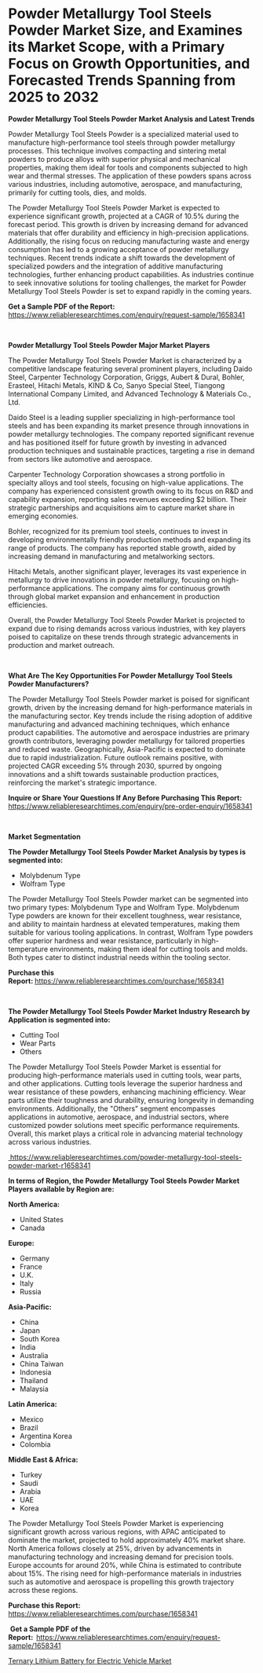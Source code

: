 <p><h1>Powder Metallurgy Tool Steels Powder Market Size, and Examines its Market Scope, with a Primary Focus on Growth Opportunities, and Forecasted Trends Spanning from 2025 to 2032</h1></p><p><strong>Powder Metallurgy Tool Steels Powder Market Analysis and Latest Trends</strong></p>
<p><p>Powder Metallurgy Tool Steels Powder is a specialized material used to manufacture high-performance tool steels through powder metallurgy processes. This technique involves compacting and sintering metal powders to produce alloys with superior physical and mechanical properties, making them ideal for tools and components subjected to high wear and thermal stresses. The application of these powders spans across various industries, including automotive, aerospace, and manufacturing, primarily for cutting tools, dies, and molds.</p><p>The Powder Metallurgy Tool Steels Powder Market is expected to experience significant growth, projected at a CAGR of 10.5% during the forecast period. This growth is driven by increasing demand for advanced materials that offer durability and efficiency in high-precision applications. Additionally, the rising focus on reducing manufacturing waste and energy consumption has led to a growing acceptance of powder metallurgy techniques. Recent trends indicate a shift towards the development of specialized powders and the integration of additive manufacturing technologies, further enhancing product capabilities. As industries continue to seek innovative solutions for tooling challenges, the market for Powder Metallurgy Tool Steels Powder is set to expand rapidly in the coming years.</p></p>
<p><strong>Get a Sample PDF of the Report:&nbsp;</strong> <a href="https://www.reliableresearchtimes.com/enquiry/request-sample/1658341?utm_campaign=2984&utm_medium=2&utm_source=Github&utm_content=ia&utm_term=23032025&utm_id=powder-metallurgy-tool-steels-powder">https://www.reliableresearchtimes.com/enquiry/request-sample/1658341</a></p>
<p>&nbsp;</p>
<p><strong>Powder Metallurgy Tool Steels Powder Major Market Players</strong></p>
<p><p>The Powder Metallurgy Tool Steels Powder Market is characterized by a competitive landscape featuring several prominent players, including Daido Steel, Carpenter Technology Corporation, Griggs, Aubert & Dural, Bohler, Erasteel, Hitachi Metals, KIND & Co, Sanyo Special Steel, Tiangong International Company Limited, and Advanced Technology & Materials Co., Ltd.</p><p>Daido Steel is a leading supplier specializing in high-performance tool steels and has been expanding its market presence through innovations in powder metallurgy technologies. The company reported significant revenue and has positioned itself for future growth by investing in advanced production techniques and sustainable practices, targeting a rise in demand from sectors like automotive and aerospace.</p><p>Carpenter Technology Corporation showcases a strong portfolio in specialty alloys and tool steels, focusing on high-value applications. The company has experienced consistent growth owing to its focus on R&D and capability expansion, reporting sales revenues exceeding $2 billion. Their strategic partnerships and acquisitions aim to capture market share in emerging economies.</p><p>Bohler, recognized for its premium tool steels, continues to invest in developing environmentally friendly production methods and expanding its range of products. The company has reported stable growth, aided by increasing demand in manufacturing and metalworking sectors. </p><p>Hitachi Metals, another significant player, leverages its vast experience in metallurgy to drive innovations in powder metallurgy, focusing on high-performance applications. The company aims for continuous growth through global market expansion and enhancement in production efficiencies. </p><p>Overall, the Powder Metallurgy Tool Steels Powder Market is projected to expand due to rising demands across various industries, with key players poised to capitalize on these trends through strategic advancements in production and market outreach.</p></p>
<p>&nbsp;</p>
<p><strong>What Are The Key Opportunities For Powder Metallurgy Tool Steels Powder Manufacturers?</strong></p>
<p><p>The Powder Metallurgy Tool Steels Powder market is poised for significant growth, driven by the increasing demand for high-performance materials in the manufacturing sector. Key trends include the rising adoption of additive manufacturing and advanced machining techniques, which enhance product capabilities. The automotive and aerospace industries are primary growth contributors, leveraging powder metallurgy for tailored properties and reduced waste. Geographically, Asia-Pacific is expected to dominate due to rapid industrialization. Future outlook remains positive, with projected CAGR exceeding 5% through 2030, spurred by ongoing innovations and a shift towards sustainable production practices, reinforcing the market's strategic importance.</p></p>
<p><strong>Inquire or Share Your Questions If Any Before Purchasing This Report:</strong> <a href="https://www.reliableresearchtimes.com/enquiry/pre-order-enquiry/1658341?utm_campaign=2984&utm_medium=2&utm_source=Github&utm_content=ia&utm_term=23032025&utm_id=powder-metallurgy-tool-steels-powder">https://www.reliableresearchtimes.com/enquiry/pre-order-enquiry/1658341</a></p>
<p>&nbsp;</p>
<p><strong>Market Segmentation</strong></p>
<p><strong>The Powder Metallurgy Tool Steels Powder Market Analysis by types is segmented into:</strong></p>
<p><ul><li>Molybdenum Type</li><li>Wolfram Type</li></ul></p>
<p><p>The Powder Metallurgy Tool Steels Powder market can be segmented into two primary types: Molybdenum Type and Wolfram Type. Molybdenum Type powders are known for their excellent toughness, wear resistance, and ability to maintain hardness at elevated temperatures, making them suitable for various tooling applications. In contrast, Wolfram Type powders offer superior hardness and wear resistance, particularly in high-temperature environments, making them ideal for cutting tools and molds. Both types cater to distinct industrial needs within the tooling sector.</p></p>
<p><strong>Purchase this Report:&nbsp;</strong><a href="https://www.reliableresearchtimes.com/purchase/1658341?utm_campaign=2984&utm_medium=2&utm_source=Github&utm_content=ia&utm_term=23032025&utm_id=powder-metallurgy-tool-steels-powder">https://www.reliableresearchtimes.com/purchase/1658341</a></p>
<p>&nbsp;</p>
<p><strong>The Powder Metallurgy Tool Steels Powder Market Industry Research by Application is segmented into:</strong></p>
<p><ul><li>Cutting Tool</li><li>Wear Parts</li><li>Others</li></ul></p>
<p><p>The Powder Metallurgy Tool Steels Powder Market is essential for producing high-performance materials used in cutting tools, wear parts, and other applications. Cutting tools leverage the superior hardness and wear resistance of these powders, enhancing machining efficiency. Wear parts utilize their toughness and durability, ensuring longevity in demanding environments. Additionally, the "Others" segment encompasses applications in automotive, aerospace, and industrial sectors, where customized powder solutions meet specific performance requirements. Overall, this market plays a critical role in advancing material technology across various industries.</p></p>
<p><a href="https://www.reliableresearchtimes.com/powder-metallurgy-tool-steels-powder-market-r1658341?utm_campaign=2984&utm_medium=2&utm_source=Github&utm_content=ia&utm_term=23032025&utm_id=powder-metallurgy-tool-steels-powder">&nbsp;https://www.reliableresearchtimes.com/powder-metallurgy-tool-steels-powder-market-r1658341</a></p>
<p><strong>In terms of Region, the Powder Metallurgy Tool Steels Powder Market Players available by Region are:</strong></p>
<p>
    <p> <strong> North America: </strong>
        <ul>
            <li>United States</li>
            <li>Canada</li>
        </ul>
        </p> 
    <p> <strong> Europe: </strong>
        <ul>
            <li>Germany</li>
            <li>France</li>
            <li>U.K.</li>
            <li>Italy</li>
            <li>Russia</li>
        </ul>
        </p> 
    <p> <strong> Asia-Pacific: </strong>
        <ul>
            <li>China</li>
            <li>Japan</li>
            <li>South Korea</li>
            <li>India</li>
            <li>Australia</li>
            <li>China Taiwan</li>
            <li>Indonesia</li>
            <li>Thailand</li>
            <li>Malaysia</li>
        </ul>
        </p> 
    <p> <strong> Latin America: </strong>
        <ul>
            <li>Mexico</li>
            <li>Brazil</li>
            <li>Argentina Korea</li>
            <li>Colombia</li>
        </ul>
        </p> 
    <p> <strong> Middle East & Africa: </strong>
        <ul>
            <li>Turkey</li>
            <li>Saudi</li>
            <li>Arabia</li>
            <li>UAE</li>
            <li>Korea</li>
        </ul>
    </p>
    </p>
<p><p>The Powder Metallurgy Tool Steels Powder Market is experiencing significant growth across various regions, with APAC anticipated to dominate the market, projected to hold approximately 40% market share. North America follows closely at 25%, driven by advancements in manufacturing technology and increasing demand for precision tools. Europe accounts for around 20%, while China is estimated to contribute about 15%. The rising need for high-performance materials in industries such as automotive and aerospace is propelling this growth trajectory across these regions.</p></p>
<p><strong>Purchase this Report: </strong><a href="https://www.reliableresearchtimes.com/purchase/1658341?utm_campaign=2984&utm_medium=2&utm_source=Github&utm_content=ia&utm_term=23032025&utm_id=powder-metallurgy-tool-steels-powder">https://www.reliableresearchtimes.com/purchase/1658341</a></p>
<p>&nbsp;<strong>Get a Sample PDF of the Report:&nbsp;&nbsp;</strong><a href="https://www.reliableresearchtimes.com/enquiry/request-sample/1658341?utm_campaign=2984&utm_medium=2&utm_source=Github&utm_content=ia&utm_term=23032025&utm_id=powder-metallurgy-tool-steels-powder">https://www.reliableresearchtimes.com/enquiry/request-sample/1658341</a></p>
<p><strong></strong></p>
<p><p><a href="https://github.com/salodipura00/Market-Research-Report-List-1/blob/main/ternary-lithium-battery-for-electric-vehicle-market.md?utm_campaign=2984&utm_medium=2&utm_source=Github&utm_content=ia&utm_term=23032025&utm_id=powder-metallurgy-tool-steels-powder">Ternary Lithium Battery for Electric Vehicle Market</a></p></p>